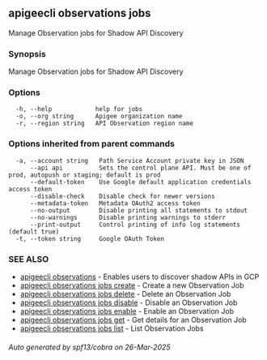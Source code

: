## apigeecli observations jobs

Manage Observation jobs for Shadow API Discovery

### Synopsis

Manage Observation jobs for Shadow API Discovery

### Options

```
  -h, --help            help for jobs
  -o, --org string      Apigee organization name
  -r, --region string   API Observation region name
```

### Options inherited from parent commands

```
  -a, --account string   Path Service Account private key in JSON
      --api api          Sets the control plane API. Must be one of prod, autopush or staging; default is prod
      --default-token    Use Google default application credentials access token
      --disable-check    Disable check for newer versions
      --metadata-token   Metadata OAuth2 access token
      --no-output        Disable printing all statements to stdout
      --no-warnings      Disable printing warnings to stderr
      --print-output     Control printing of info log statements (default true)
  -t, --token string     Google OAuth Token
```

### SEE ALSO

* [apigeecli observations](apigeecli_observations.md)	 - Enables users to discover shadow APIs in GCP
* [apigeecli observations jobs create](apigeecli_observations_jobs_create.md)	 - Create a new Observation Job
* [apigeecli observations jobs delete](apigeecli_observations_jobs_delete.md)	 - Delete an Observation Job
* [apigeecli observations jobs disable](apigeecli_observations_jobs_disable.md)	 - Disable an Observation Job
* [apigeecli observations jobs enable](apigeecli_observations_jobs_enable.md)	 - Enable an Observation Job
* [apigeecli observations jobs get](apigeecli_observations_jobs_get.md)	 - Get details for an Observation Job
* [apigeecli observations jobs list](apigeecli_observations_jobs_list.md)	 - List Observation Jobs

###### Auto generated by spf13/cobra on 26-Mar-2025
